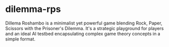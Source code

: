 # dilemma-rps
Dillema Roshambo is a minimalist yet powerful game blending Rock, Paper, Scissors with the Prisoner's Dilemma. It's a strategic playground for players and an ideal AI testbed encapsulating complex game theory concepts in a simple format.
